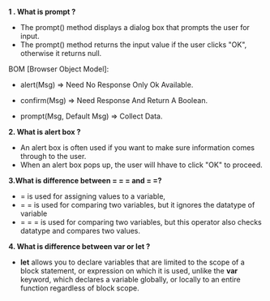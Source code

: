 **1 . What is prompt ?**

* The prompt() method displays a dialog box that prompts the user for input.
* The prompt() method returns the input value if the user clicks "OK", otherwise it returns null.

BOM [Browser Object Model]:

- alert(Msg) => Need No Response Only Ok Available.

- confirm(Msg) => Need Response And Return A Boolean.

- prompt(Msg, Default Msg) => Collect Data.

**2. What is alert box ?**

* An alert box is often used if you want to make sure information comes through to the user.
* When an alert box pops up, the user will hhave to click "OK" to proceed.

**3.What is difference between = = = and = =?**

* = is used for assigning values to a variable, 
* = = is used for comparing two variables, but it ignores the datatype of variable 
* = = = is used for comparing two variables, but this operator also checks datatype and compares two values.

**4. What is difference between var or let ?**

* **let** allows you to declare variables that are limited to the scope of a block statement, or expression on which it is used, unlike the **var** keyword, which declares a variable globally, or locally to an entire function regardless of block scope.